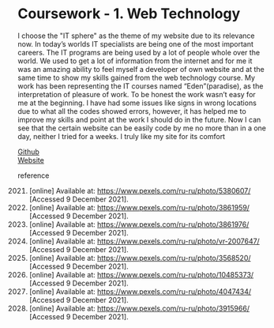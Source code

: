 # Coursework - 1. Web Technology

I choose the "IT sphere" as the theme of my website due to its relevance now. In today’s worlds IT specialists are being one of the most important careers.  The IT programs are being used by a lot of people whole over the world. We used to get a lot of information from the internet and for me it was an amazing ability to feel myself a developer of own website and at the same time to show my skills gained from the web technology course. My work has been representing the IT courses named “Eden”(paradise), as the interpretation of pleasure of work. To be honest the work wasn’t easy for me at the beginning. I have had some issues like signs in wrong locations due to what all the codes showed errors, however, it has helped me to improve my skills and point at the work I should do in the future. Now I can see that the certain website can be easily code by me no more than in a one day, neither I tried for a weeks. I truly like my site for its comfort


[Github](https://github.com/00010974/00010974_web-technology) <br/>
[Website](https://piedpip3r.netlify.app/)

reference 

2021. [online] Available at: <https://www.pexels.com/ru-ru/photo/5380607/> [Accessed 9 December 2021].
2021. [online] Available at: <https://www.pexels.com/ru-ru/photo/3861959/> [Accessed 9 December 2021].
2021. [online] Available at: <https://www.pexels.com/ru-ru/photo/3861976/> [Accessed 9 December 2021].
2021. [online] Available at: <https://www.pexels.com/ru-ru/photo/vr-2007647/> [Accessed 9 December 2021].
2021. [online] Available at: <https://www.pexels.com/ru-ru/photo/3568520/> [Accessed 9 December 2021].
2021. [online] Available at: <https://www.pexels.com/ru-ru/photo/10485373/> [Accessed 9 December 2021].
2021. [online] Available at: <https://www.pexels.com/ru-ru/photo/4047434/> [Accessed 9 December 2021].
2021. [online] Available at: <https://www.pexels.com/ru-ru/photo/3915966/> [Accessed 9 December 2021].
